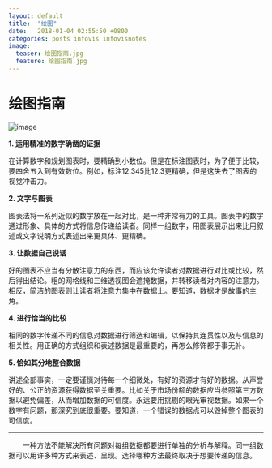 ```yaml
---
layout: default
title:  "绘图"
date:   2018-01-04 02:55:50 +0800
categories: posts infovis infovisnotes
image:
  teaser: 绘图指南.jpg
  feature: 绘图指南.jpg
---
```

# 绘图指南

![image](绘图指南.jpg)

**1. 运用精准的数字确凿的证据**

在计算数字和规划图表时，要精确到小数位。但是在标注图表时，为了便于比较，要四舍五入到有效数位。例如，标注12.345比12.3更精确，但是这失去了图表的视觉冲击力。

**2. 文字与图表**

图表法将一系列近似的数字放在一起对比，是一种非常有力的工具。图表中的数字通过形象、具体的方式将信息传递给读者。同样一组数字，用图表展示出来比用叙述或文字说明方式表述出来更具体、更精确。

**3. 让数据自己说话**

好的图表不应当有分散注意力的东西，而应该允许读者对数据进行对比或比较，然后得出结论。粗的网格线和三维透视图会遮掩数据，并转移读者对内容的注意力。相反，简洁的图表则让读者将注意力集中在数据上。要知道，数据才是故事的主角。

**4. 进行恰当的比较**

相同的数字传递不同的信息对数据进行筛选和编辑，以保持其连贯性以及与信息的相关性。用正确的方式组织和表述数据是最重要的，再怎么修饰都于事无补。

**5. 恰如其分地整合数据**

讲述全部事实，一定要谨慎对待每一个细微处，有好的资源才有好的数据。从声誉好的、公正的资源获得数据至关重要。比如关于市场份额的数据应当参照第三方数据以避免偏差，从而增加数据的可信度。永远要用挑剔的眼光审视数据。如果一个数字有问题，那深究到底很重要。要知道，一个错误的数据点可以毁掉整个图表的可信度。


---

　　一种方法不能解决所有问题对每组数据都要进行单独的分析与解释。同一组数据可以用许多种方式来表述、呈现。选择哪种方法最终取决于想要传递的信息。
